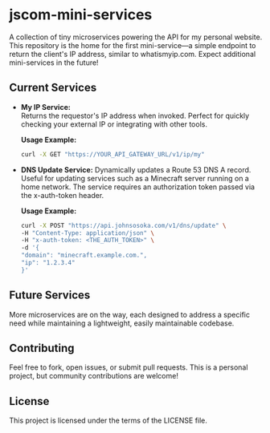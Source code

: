 # jscom-mini-services

A collection of tiny microservices powering the API for my personal website. This repository is the home for the first mini-service—a simple endpoint to return the client's IP address, similar to whatismyip.com. Expect additional mini-services in the future!

## Current Services

- **My IP Service:**  
  Returns the requestor's IP address when invoked.
  Perfect for quickly checking your external IP or integrating with other tools.

  **Usage Example:**
  ```bash
  curl -X GET "https://YOUR_API_GATEWAY_URL/v1/ip/my"

- **DNS Update Service:**
  Dynamically updates a Route 53 DNS A record. Useful for updating services such as a Minecraft server running on a home network. The service requires an authorization token passed via the x-auth-token header.

  **Usage Example:**
  ```bash
  curl -X POST "https://api.johnsosoka.com/v1/dns/update" \
  -H "Content-Type: application/json" \
  -H "x-auth-token: <THE_AUTH_TOKEN>" \
  -d '{
  "domain": "minecraft.example.com.",
  "ip": "1.2.3.4"
  }'
  ```

## Future Services

More microservices are on the way, each designed to address a specific need while maintaining a lightweight, easily maintainable codebase.

## Contributing

Feel free to fork, open issues, or submit pull requests. This is a personal project, but community contributions are welcome!

## License

This project is licensed under the terms of the LICENSE file.